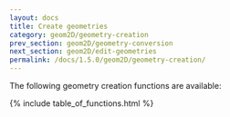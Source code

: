```yaml
---
layout: docs
title: Create geometries
category: geom2D/geometry-creation
prev_section: geom2D/geometry-conversion
next_section: geom2D/edit-geometries
permalink: /docs/1.5.0/geom2D/geometry-creation/
---
```


The following geometry creation functions are available:

{% include table_of_functions.html %}
